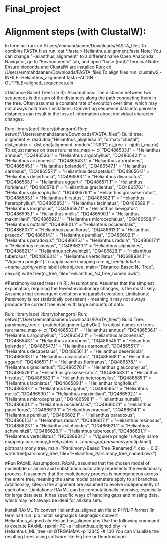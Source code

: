 # Final_project

# Alignment steps (with ClustalW):
In terminal run: cd /Users/emmahdaanen/Downloads/FASTA_files
To combine FASTA files run: cat *.fasta > Helianthus_alignment.fasta
  Note: You can change "Helianthus_alignment" to a different name
Open Anaconda Navigator, go to "Environments" tab, and open "base (root)" terminal
  Note: Ensure bioconda and ClustalW are installed
Run: cd /Users/emmahdaanen/Downloads/FASTA_files
To align files run: clustalw2 -INFILE=Helianthus_alignment.fasta -ALIGN -OUTFILE=aligned_sequences.aln

#Distance Based Trees (in R):
Assumptions: The distance between two sequences is the sum of the distances along the path 
connecting them in the tree. Often assumes a constant rate of evolution over time, which may 
not always hold true.
Limitations: Converting sequence data into pairwise distances can result in the loss of 
information about individual character changes. 

Run: library(ape)
     library(phangorn)
Run: setwd("/Users/emmahdaanen/Downloads/FASTA_files")
Build tree: alignment <- read.dna("Helianthus_aligned.aln", format="clustal")
     dist_matrix <- dist.dna(alignment, model="TN93")
     nj_tree <- nj(dist_matrix)
To adjust names on trees run: name_map <- c(
  "DQ486533.1" = "Helianthus annuus", "DQ486536.1" = "Helianthus argophyllus", 
  "DQ486542.1" = "Helianthus arizonensis", "DQ486543.1" = "Helianthus atrorubens",
  "DQ486545.1" = "Helianthus bolanderi", "DQ486547.1" = "Helianthus carnosus",
  "DQ486557.1" = "Helianthus decapetalus", "DQ486561.1" = "Helianthus deserticola",
  "DQ486563.1" = "Helianthus divaricatus", "DQ486568.1" = "Helianthus eggertii",
  "DQ486571.1" = "Helianthus floridanus", "DQ486578.1" = "Helianthus gracilentus",
  "DQ486576.1" = "Helianthus glaucophyllus", "DQ486579.1" = "Helianthus grosseserratus",
  "DQ486583.1" = "Helianthus hirsutus", "DQ486582.1" = "Helianthus heterophyllus",
  "DQ486585.1" = "Helianthus laciniatus", "DQ486589.1" = "Helianthus longifolius",
  "DQ486587.1" = "Helianthus laevigatus", "DQ486595.1" = "Helianthus mollis",
  "DQ486590.1" = "Helianthus maximiliani", "DQ486592.1" = "Helianthus microcephalus",
  "DQ486598.1" = "Helianthus nuttallii", "DQ486601.1" = "Helianthus occidentalis",
  "DQ486607.1" = "Helianthus pauciflorus", "DQ486613.1" = "Helianthus praecox",
  "DQ486614.1" = "Helianthus pumilus", "DQ486602.1" = "Helianthus paradoxus",
  "DQ486615.1" = "Helianthus radula", "DQ486617.1" = "Helianthus resinosus",
  "DQ486623.1" = "Helianthus silphioides", "DQ486621.1" = "Helianthus schweinitzii",
  "DQ486628.1" = "Helianthus tuberosus", "DQ486631.1" = "Helianthus verticillatus",
  "HQ688934.1" = "Viguiera pringlei") 
To apply name mapping run: nj_tree$tip.label <- name_map[nj_tree$tip.label]
                           plot(nj_tree, main="Distance-Based NJ Tree", cex=.6)
                           write.tree(nj_tree, file="Helianthus_NJ_tree_named.nwk")
                           
#Parsimony-based trees (in R):
Assumptions: Assumes that the simplest explanation, requiring the fewest evolutionary 
changes, is the most likely. Assumes that convergent evolution and parallel evolution.
Limitations: Parsimony is not statistically consistent - meaning it may not always 
produce the correct tree even with large amounts of data. 

Run: library(ape)
     library(phangorn)
Run: setwd("/Users/emmahdaanen/Downloads/FASTA_files")
Build Tree: parsimony_tree <- pratchet(alignment_phyDat)
To adjust names on trees run: name_map <- c(
  "DQ486533.1" = "Helianthus annuus", "DQ486536.1" = "Helianthus argophyllus", 
  "DQ486542.1" = "Helianthus arizonensis", "DQ486543.1" = "Helianthus atrorubens",
  "DQ486545.1" = "Helianthus bolanderi", "DQ486547.1" = "Helianthus carnosus",
  "DQ486557.1" = "Helianthus decapetalus", "DQ486561.1" = "Helianthus deserticola",
  "DQ486563.1" = "Helianthus divaricatus", "DQ486568.1" = "Helianthus eggertii",
  "DQ486571.1" = "Helianthus floridanus", "DQ486578.1" = "Helianthus gracilentus",
  "DQ486576.1" = "Helianthus glaucophyllus", "DQ486579.1" = "Helianthus grosseserratus",
  "DQ486583.1" = "Helianthus hirsutus", "DQ486582.1" = "Helianthus heterophyllus",
  "DQ486585.1" = "Helianthus laciniatus", "DQ486589.1" = "Helianthus longifolius",
  "DQ486587.1" = "Helianthus laevigatus", "DQ486595.1" = "Helianthus mollis",
  "DQ486590.1" = "Helianthus maximiliani", "DQ486592.1" = "Helianthus microcephalus",
  "DQ486598.1" = "Helianthus nuttallii", "DQ486601.1" = "Helianthus occidentalis",
  "DQ486607.1" = "Helianthus pauciflorus", "DQ486613.1" = "Helianthus praecox",
  "DQ486614.1" = "Helianthus pumilus", "DQ486602.1" = "Helianthus paradoxus",
  "DQ486615.1" = "Helianthus radula", "DQ486617.1" = "Helianthus resinosus",
  "DQ486623.1" = "Helianthus silphioides", "DQ486621.1" = "Helianthus schweinitzii",
  "DQ486628.1" = "Helianthus tuberosus", "DQ486631.1" = "Helianthus verticillatus",
  "HQ688934.1" = "Viguiera pringlei") 
Apply name mapping: parsimony_tree$tip.label <- name_map[parsimony_tree$tip.label]
                    plot(parsimony_tree, main="Parsimony-Based Tree (Renamed)", cex = 0.6)
                    write.tree(parsimony_tree, file="Helianthus_Parsimony_tree_named.nwk")

#Run RAxML 
Assumptions: RAxML assumed that the chosen model of nucleotide or amino acid substitution 
accurately represents the evolutionary process. It assumes that the evolutionary process is
homogeneous across the entire tree, meaning the same model parameters apply to all 
branches. Additionally, sites in the alignment are assumed to evolve independently of each other.
Limitations: RAxML can be computationally intensive, especially for large data sets. 
It has specific ways of handling gaps and missing data, which may not always be ideal
for all data sets. 

Install RAxML
To convert Helianthus_aligned.aln file to PHYLIP format (in terminal) run:
  pip install segmagick
  seqmagick convert Helianthus_aligned.aln Helianthus_aligned.phy 
Use the following command to execute RAxML: 
  raxmlHPC -s Helianthus_aligned.phy -n Helianthus_ML_tree -m GTRGAMMA -p 12345 -# 100
You can visualize the resulting trees using software like FigTree or Dendroscope. 
